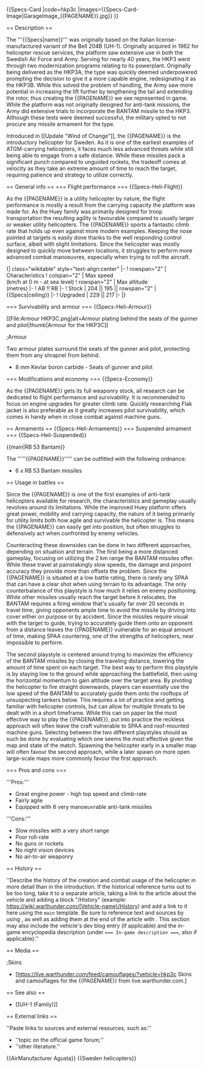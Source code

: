 {{Specs-Card
|code=hkp3c
|images={{Specs-Card-Image|GarageImage_{{PAGENAME}}.jpg}}
}}

== Description ==
<!-- ''In the description, the first part should be about the history of and the creation and combat usage of the helicopter, as well as its key features. In the second part, tell the reader about the helicopter in the game. Insert a screenshot of the vehicle, so that if the novice player does not remember the vehicle by name, he will immediately understand what kind of vehicle the article is talking about.'' -->
The '''{{Specs|name}}''' was originally based on the Italian license-manufactured variant of the Bell 204B (UH-1). Originally acquired in 1962 for helicopter rescue services, the platform saw extensive use in both the Swedish Air Force and Army. Serving for nearly 40 years, the HKP3 went through two modernization programs relating to its powerplant. Originally being delivered as the HKP3A, the type was quickly deemed underpowered prompting the decision to give it a more capable engine, redesignating it as the HKP3B. While this solved the problem of handling, the Army saw more potential in increasing the lift further by lengthening the tail and extending the rotor, thus creating the {{PAGENAME}} we see represented in game. While the platform was not originally designed for anti-tank missions, the Army did extensive trials to incorporate the BANTAM missile to the HKP3. Although these tests were deemed successful, the military opted to not procure any missile armament for the type.

Introduced in [[Update "Wind of Change"]], the {{PAGENAME}} is the introductory helicopter for Sweden. As it is one of the earliest examples of ATGM-carrying helicopters, it faces much less advanced threats while still being able to engage from a safe distance. While these missiles pack a significant punch compared to unguided rockets, the tradeoff comes at velocity as they take an extreme amount of time to reach the target, requiring patience and strategy to utilize correctly.

== General info ==
=== Flight performance ===
{{Specs-Heli-Flight}}
<!-- ''Describe how the helicopter behaves in the air. Speed, manoeuvrability, acceleration and allowable loads - these are the most important characteristics of the vehicle.'' -->
As the {{PAGENAME}} is a utility helicopter by nature, the flight performance is mostly a result from the carrying capacity the platform was made for. As the Huey family was primarily designed for troop transportation the resulting agility is favourable compared to usually larger or weaker utility helicopters. The {{PAGENAME}} sports a fantastic climb rate that holds up even against more modern examples. Keeping the nose pointed at targets is easily done thanks to the well responding control surface, albeit with slight limitations. Since the helicopter was mostly designed to quickly move between locations, it struggles to perform more advanced combat manoeuvres, especially when trying to roll the aircraft.

{| class="wikitable" style="text-align:center"
|-
! rowspan="2" | Characteristics
! colspan="2" | Max speed<br>(km/h at 0 m - at sea level)
! rowspan="2" | Max altitude<br>(metres)
|-
! AB !! RB
|-
! Stock
| 204 || 195 || rowspan="2" | {{Specs|ceiling}}
|-
! Upgraded
| 229 || 217
|-
|}

=== Survivability and armour ===
{{Specs-Heli-Armour}}
<!-- ''Examine the survivability of the helicopter. Note how vulnerable the structure is and how secure the pilot is, whether the fuel tanks are armoured, etc. Describe the armour, if there is any, and also mention the vulnerability of other critical systems.'' -->
[[File:Armour HKP3C.png|alt=Armour plating behind the seats of the gunner and pilot|thumb|Armour for the HKP3C]]

;Armour

Two armour plates surround the seats of the gunner and pilot, protecting them from any shrapnel from behind.

* 8 mm Kevlar boron carbide - Seats of gunner and pilot

=== Modifications and economy ===
{{Specs-Economy}}

As the {{PAGENAME}} gets its full weaponry stock, all research can be dedicated to flight performance and survivability. It is recommended to focus on engine upgrades for greater climb rate. Quickly researching Flak jacket is also preferable as it greatly increases pilot survivability, which comes in handy when in close combat against machine guns.

== Armaments ==
{{Specs-Heli-Armaments}}
=== Suspended armament ===
{{Specs-Heli-Suspended}}
<!-- ''Describe the helicopter's suspended armament: additional cannons under the winglets, any bombs, and rockets. Since any helicopter is essentially only a platform for suspended weaponry, this section is significant and deserves your special attention. If there is no suspended weaponry remove this subsection.'' -->
{{main|RB 53 Bantam}}

The '''''{{PAGENAME}}''''' can be outfitted with the following ordnance:

* 6 x RB 53 Bantam missiles

== Usage in battles ==
<!-- ''Describe the tactics of playing in a helicopter, the features of using the helicopter in a team and advice on tactics. Refrain from creating a "guide" - do not impose a single point of view, but instead, give the reader food for thought. Examine the most dangerous enemies and give recommendations on fighting them. If necessary, note the specifics of the game in different modes (AB, RB, SB).'' -->
Since the {{PAGENAME}} is one of the first examples of anti-tank helicopters available for research, the characteristics and gameplay usually revolves around its limitations. While the improved Huey platform offers great power, mobility and carrying capacity, the nature of it being primarily for utility limits both how agile and survivable the helicopter is. This means the {{PAGENAME}} can easily get into position, but often struggles to defensively act when confronted by enemy vehicles.

Counteracting these downsides can be done in two different approaches, depending on situation and terrain. The first being a more distanced gameplay, focusing on utilizing the 2 km range the BANTAM missiles offer. While these travel at painstakingly slow speeds, the damage and pinpoint accuracy they provide more than offsets the problem. Since the {{PAGENAME}} is situated at a low battle rating, there is rarely any SPAA that can have a clear shot when using terrain to its advantage. The only counterbalance of this playstyle is how much it relies on enemy positioning. While other missiles usually reach the target before it relocates, the BANTAM requires a firing window that's usually far over 20 seconds in travel time, giving opponents ample time to avoid the missile by driving into cover either on purpose or by accident. Since the missiles require visual with the target to guide, trying to accurately guide them onto an opponent from a distance leaves the {{PAGENAME}} vulnerable for an equal amount of time, making SPAA countering, one of the strengths of helicopters, near impossible to perform.

The second playstyle is centered around trying to maximize the efficiency of the BANTAM missiles by closing the traveling distance, lowering the amount of time spent on each target. The best way to perform this playstyle is by staying low to the ground while approaching the battlefield, then using the horizontal momentum to gain altitude over the target area. By pivoting the helicopter to fire straight downwards, players can essentially use the low speed of the BANTAM to accurately guide them onto the rooftops of unsuspecting tankers below. This requires a lot of practice and getting familiar with helicopter controls, but can allow for multiple threats to be dealt with in a short timeframe. While this can on paper be the most effective way to play the {{PAGENAME}}, put into practice the reckless approach will often leave the craft vulnerable to SPAA and roof-mounted machine guns. Selecting between the two different playstyles should as such be done by evaluating which one seems the most effective given the map and state of the match. Spawning the helicopter early in a smaller map will often favour the second approach, while a later spawn on more open large-scale maps more commonly favour the first approach.

=== Pros and cons ===
<!-- ''Summarise and briefly evaluate the vehicle in terms of its characteristics and combat effectiveness. Mark its pros and cons in the bulleted list. Try not to use more than 6 points for each of the characteristics. Avoid using categorical definitions such as "bad", "good" and the like - use substitutions with softer forms such as "inadequate" and "effective".'' -->

'''Pros:'''

* Great engine power - high top speed and climb-rate
* Fairly agile
* Equipped with 6 very manoeuvrable anti-tank missiles

'''Cons:'''

* Slow missiles with a very short range
* Poor roll-rate
* No guns or rockets
* No night vision devices
* No air-to-air weaponry

== History ==
<!-- ''Describe the history of the creation and combat usage of the helicopter in more detail than in the introduction. If the historical reference turns out to be too long, take it to a separate article, taking a link to the article about the vehicle and adding a block "/History" (example: <nowiki>https://wiki.warthunder.com/(Vehicle-name)/History</nowiki>) and add a link to it here using the <code>main</code> template. Be sure to reference text and sources by using <code><nowiki><ref></ref></nowiki></code>, as well as adding them at the end of the article with <code><nowiki><references /></nowiki></code>. This section may also include the vehicle's dev blog entry (if applicable) and the in-game encyclopedia description (under <code><nowiki>=== In-game description ===</nowiki></code>, also if applicable).'' -->
''Describe the history of the creation and combat usage of the helicopter in more detail than in the introduction. If the historical reference turns out to be too long, take it to a separate article, taking a link to the article about the vehicle and adding a block "/History" (example: <nowiki>https://wiki.warthunder.com/(Vehicle-name)/History</nowiki>) and add a link to it here using the <code>main</code> template. Be sure to reference text and sources by using <code><nowiki><ref></ref></nowiki></code>, as well as adding them at the end of the article with <code><nowiki><references /></nowiki></code>. This section may also include the vehicle's dev blog entry (if applicable) and the in-game encyclopedia description (under <code><nowiki>=== In-game description ===</nowiki></code>, also if applicable).''

== Media ==
<!-- ''Excellent additions to the article would be video guides, screenshots from the game, and photos.'' -->

;Skins

* [https://live.warthunder.com/feed/camouflages/?vehicle=hkp3c Skins and camouflages for the {{PAGENAME}} from live.warthunder.com.]

== See also ==
<!-- ''Links to the articles on the War Thunder Wiki that you think will be useful for the reader, for example:''
* ''reference to the series of the helicopter;''
* ''links to approximate analogues of other nations and research trees.'' -->

* [[UH-1 (Family)]]

== External links ==
<!-- ''Paste links to sources and external resources, such as:''
* ''topic on the official game forum;''
* ''other literature.'' -->
''Paste links to sources and external resources, such as:''

* ''topic on the official game forum;''
* ''other literature.''

{{AirManufacturer Agusta}}
{{Sweden helicopters}}